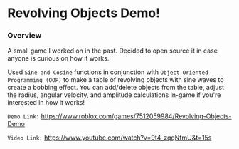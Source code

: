 # Revolving Objects Demo!

### Overview

A small game I worked on in the past. Decided to open source it in case anyone is curious on how it works.

Used `Sine and Cosine` functions in conjunction with `Object Oriented Programming (OOP)` to make a table of revolving objects with sine waves to create a bobbing effect. You can add/delete objects from the table, adjust the radius, angular velocity, and amplitude calculations in-game if you're interested in how it works!

`Demo Link:` https://www.roblox.com/games/7512059984/Revolving-Objects-Demo

`Video Link:` https://www.youtube.com/watch?v=9t4_zqqNfmU&t=15s
